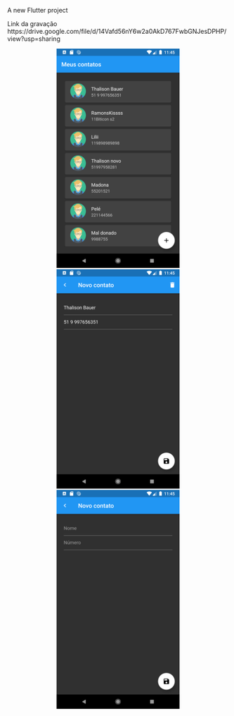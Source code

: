 A new Flutter project
<p>Link da gravação
  <br>
https://drive.google.com/file/d/14Vafd56nY6w2a0AkD767FwbGNJesDPHP/view?usp=sharing</p>
<p align="center">
  <img src="https://github.com/ThalisonBauer/AgendaG2/blob/master/prtScr/list.png" width="280">
  <img src="https://github.com/ThalisonBauer/AgendaG2/blob/master/prtScr/edit.png" width="280">
  <img src="https://github.com/ThalisonBauer/AgendaG2/blob/master/prtScr/add.png" width="280"> 
</p>
